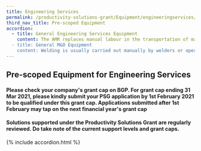 ```yaml
---
title: Engineering Services
permalink: /productivity-solutions-grant/Equipment/engineeringservices/
third_nav_title: Pre-scoped Equipment
accordion:
  - title: General Engineering Services Equipment
    content: The AMR replaces manual labour in the transportation of materials and semi/fully completed products around the factory floor during production process. As a collaborative robot for automated internal transportation, AMR comes with autonomous functions to identify obstacles and navigate around factory floor without need for markers or coming to a complete stop for an extended period. Grant support80% of cost of equipment, up to $30,000 grantPurchase of pre-owned/used equipment not supportable<br/><br/><a href='/productivity-solutions-grant/solutionrepo/solution28' target='_blank' style='color:#037e8a'>Autonomous Mobile Robot</a><br/><br/><br/>A probing system consists of the following attached to CNC machining centerWork Piece Touch Probe Work piece measurement/referencing Tool Setting Probe Tool setting, length, radius, breakage detectionSoftware Creates measurement program for probes on standard geometries and free-form surfaces, generates QC alerts and reportsImplementation Equipment configuration, trainingGrant support 80% of cost of probing system, up to $30,000 grant cap<br/><br/><a href='/productivity-solutions-grant/solutionrepo/solution95' target='_blank' style='color:#037e8a'>Probing System</a><br/><br/><br/>Vertical storage and retrieval system designed to save floor space, maximise vertical space for inventory storage and improve productivity for goods picking. The Carousel consists of carriers that rotate vertically and deliver stored inventory (e.g. spare parts, small parcels, electronic components) to the operator on the ground.Grant support 80% of cost of equipment, up to $30,000 grant<br/><br/><a href='/productivity-solutions-grant/solutionrepo/solution169' target='_blank' style='color:#037e8a'>Vertical Carousel</a><br/><br/><br/>The hydraulic nut tensioning or hydraulic torqueing wrench is used for bolting, especially in tight spaces. It prevents damage and unnecessary stress due to overtightening. Time and manpower is saved during operation.<br/><br/><a href='/productivity-solutions-grant/solutionrepo/solution962' target='_blank' style='color:#037e8a'>Hydraulic Nut Tensioning/ Hydraulic Torqueing Wrench</a><br/><br/><br/>Consists of digital welding machines (hardware) and management software- Compute actual real-time output of voltage, reducing manual recording and computing- Allow real-time monitoring of multiple weld stations to ensure welding works are compliant - Provide data logging to track welders' performance/ productivity- Monitor power consumption and consumables- User can pre-set/control welding parameters and optimise voltage applied<br/><br/><a href='/productivity-solutions-grant/solutionrepo/solution1294' target='_blank' style='color:#037e8a'>Digital Welding Equipment </a><br/><br/><br/>The flange facer is a cutting tool which prepares flange faces to ensure they have a perfect seal when assembled. This ensures the integrity of the flange joint for operations. The flange facer is usually pneumatically powered. Time is saved during operation as there can be less rework.<br/><br/><a href='/productivity-solutions-grant/solutionrepo/solution1477' target='_blank' style='color:#037e8a'>Flange Facer</a><br/><br/><br/>The electrically powered torque multiplier is a compact and lightweight tool that provides repeatable precision when tightening bolts. The torque and angle settings are determined on the display which enables a convenient way of controlling the tool. Time is also saved during operation.<br/><br/><a href='/productivity-solutions-grant/solutionrepo/solution1478' target='_blank' style='color:#037e8a'>Torque Multiplier</a><br/><br/><br/>The bristle blaster/ cup brush/ power brush is a handheld tool that is used for surface preparation to effectively remove corrosion and coatings. The bristle wire tips are heat-treated to promote corrosion removal capability and prepare surface roughness up to 120micron. Time is also saved during operation.<br/><br/><a href='/productivity-solutions-grant/solutionrepo/solution1479' target='_blank' style='color:#037e8a'>Bristle Blaster / Cup Brush / Power Brush</a><br/><br/><br/>The flange spreader aids the process of separation of two connecting flanges for the replacement of the flange gasket. It aids the maintenance of flange joints through a safe and efficient way.<br/><br/><a href='/productivity-solutions-grant/solutionrepo/solution1480' target='_blank' style='color:#037e8a'>Flange Spreader</a><br/><br/><br/>The hydraulic nut splitter is used to cut through nuts within seconds. It is very useful for removing corroded nuts where a torque tool is unable to loosen the nut. It is also safer to operate as there are no open flames unlike using traditional torching. The risk of the operator injuring his hands is also lower as compared to using hammar and chisel. Time is also saved during operation.<br/><br/><a href='/productivity-solutions-grant/solutionrepo/solution1481' target='_blank' style='color:#037e8a'>Hydraulic Nut Splitter</a><br/>
  - title: General M&O Equipment
    content: Welding is usually carried out manually by welders or operators of an auto welding carriage. An auto welding carriage mounted to the side-wall can do multiple welding jobs at once, similar to a panel line system with 1 unit being the Master control while the remaining units (min. 2) follow suit using wireless communication. Production line with either 6 or 12 units will only require 1 to 2 welding operators per shift to operate the Master machine while monitoring the overall welding job.<br/><br/><a href='/productivity-solutions-grant/solutionrepo/solution1966' target='_blank' style='color:#037e8a'>Auto Welding Carriage</a><br/>
---
```


## Pre-scoped Equipment for Engineering Services

#### Please check your company's grant cap on BGP. For grant cap ending 31 Mar 2021, please kindly submit your PSG application by 1st February 2021 to be qualified under this grant cap. Applications submitted after 1st February may tap on the next financial year's grant cap

#### Solutions supported under the Productivity Solutions Grant are regularly reviewed. Do take note of the current support levels and grant caps.

{% include accordion.html %}

